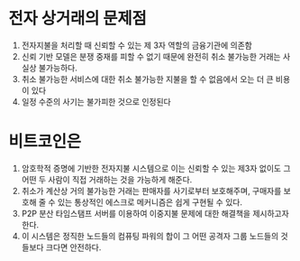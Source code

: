 # 전자 상거래의 문제점 

1. 전자지불을 처리할 때 신뢰할 수 있는 제 3자 역할의 금융기관에 의존함
2. 신뢰 기반 모델은 분쟁 중재를 피할 수 없기 때문에 완전히 취소 불가능한 거래는 사실상 불가능하다. 
3. 취소 불가능한 서비스에 대한 취소 불가능한 지불을 할 수 없음에서 오는 더 큰 비용이 있다
4. 일정 수준의 사기는 불가피한 것으로 인정된다

# 비트코인은

1. 암호학적 증명에 기반한 전자지불 시스템으로 이는 신뢰할 수 있는 제3자 없이도 그 어떤 두 사람이 직접 거래하는 것을 가능하게 해준다.
2. 취소가 계산상 거의 불가능한 거래는 판매자를 사기로부터 보호해주며, 구매자를 보호해 줄 수 있는 통상적인 에스크로 메커니즘은 쉽게 구현될 수 있다.
3. P2P 분산 타임스탬프 서버를 이용하여 이중지불 문제에 대한 해결책을 제시하고자 한다.
4. 이 시스템은 정직한 노드들의 컴퓨팅 파워의 합이 그 어떤 공격자 그룹 노드들의 것들보다 크다면 안전하다.
